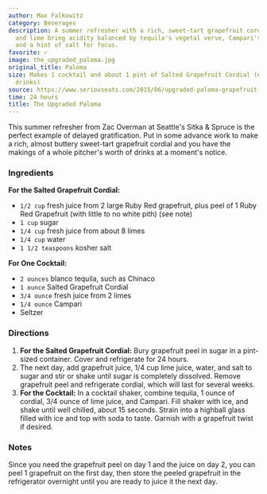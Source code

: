 ```yaml
---
author: Max Falkowitz
category: Beverages
description: A summer refresher with a rich, sweet-tart grapefruit cordial. Grapefruit
  and lime bring acidity balanced by tequila's vegetal verve, Campari's bitterness,
  and a hint of salt for focus.
favorite: ✓
image: the_upgraded_paloma.jpg
original_title: Paloma
size: Makes 1 cocktail and about 1 pint of Salted Grapefruit Cordial (enough for 16
  drinks)
source: https://www.seriouseats.com/2015/06/upgraded-paloma-grapefruit-cordial.html
time: 24 hours
title: The Upgraded Paloma
---
```

This summer refresher from Zac Overman at Seattle's Sitka & Spruce is the perfect example of delayed gratification. Put in some advance work to make a rich, almost buttery sweet-tart grapefruit cordial and you have the makings of a whole pitcher's worth of drinks at a moment's notice.

### Ingredients

**For the Salted Grapefruit Cordial:**

* `1/2 cup` fresh juice from 2 large Ruby Red grapefruit, plus peel of 1 Ruby Red Grapefruit (with little to no white pith) (see note)
* `1 cup` sugar
* `1/4 cup` fresh juice from about 8 limes
* `1/4 cup` water
* `1 1/2 teaspoons` kosher salt

**For One Cocktail:**

* `2 ounces` blanco tequila, such as Chinaco
* `1 ounce` Salted Grapefruit Cordial
* `3/4 ounce` fresh juice from 2 limes
* `1/4 ounce` Campari
* Seltzer

### Directions

1. **For the Salted Grapefruit Cordial:** Bury grapefruit peel in sugar in a pint-sized container. Cover and refrigerate for 24 hours.
2. The next day, add grapefruit juice, 1/4 cup lime juice, water, and salt to sugar and stir or shake until sugar is completely dissolved. Remove grapefruit peel and refrigerate cordial, which will last for several weeks.
3. **For the Cocktail:** In a cocktail shaker, combine tequila, 1 ounce of cordial, 3/4 ounce of lime juice, and Campari. Fill shaker with ice, and shake until well chilled, about 15 seconds. Strain into a highball glass filled with ice and top with soda to taste. Garnish with a grapefruit twist if desired.

### Notes

Since you need the grapefruit peel on day 1 and the juice on day 2, you can peel 1 grapefruit on the first day, then store the peeled grapefruit in the refrigerator overnight until you are ready to juice it the next day.